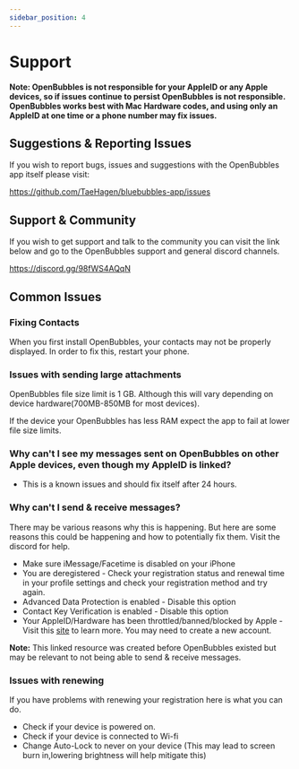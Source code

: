 ```yaml
---
sidebar_position: 4
---
```


# Support
**Note: OpenBubbles is not responsible for your AppleID or any Apple devices, so if issues continue to persist OpenBubbles is not responsible.
OpenBubbles works best with Mac Hardware codes, and using only an AppleID at one time or a phone number may fix issues.**
## Suggestions & Reporting Issues

If you wish to report bugs, issues and suggestions with the OpenBubbles app itself please visit:

https://github.com/TaeHagen/bluebubbles-app/issues

## Support & Community

If you wish to get support and talk to the community you can visit the link below and go to the OpenBubbles support and general discord channels.

https://discord.gg/98fWS4AQqN

## Common Issues

### Fixing Contacts
When you first install OpenBubbles, your contacts may not be properly displayed. In order to fix this, restart your phone.

### Issues with sending large attachments
OpenBubbles file size limit is 1 GB. Although this will vary depending on device hardware(700MB-850MB for most devices).

If the device your OpenBubbles has less RAM expect the app to fail at lower file size limits.


### Why can't I see my messages sent on OpenBubbles on other Apple devices, even though my AppleID is linked?

* This is a known issues and should fix itself after 24 hours.

### Why can't I send & receive messages?

There may be various reasons why this is happening. But here are some reasons this could be happening and how to potentially fix them. Visit the discord for help.

* Make sure iMessage/Facetime is disabled on your iPhone
* You are deregistered - Check your registration status and renewal time in your profile settings and check your registration method and try again.
* Advanced Data Protection is enabled - Disable this option
* Contact Key Verification is enabled - Disable this option
* Your AppleID/Hardware has been throttled/banned/blocked by Apple - Visit this [site](https://rentry.org/applebans) to learn more. You may need to create a new account.

**Note:** This linked resource was created before OpenBubbles existed but may be relevant to not being able to send & receive messages.

### Issues with renewing

If you have problems with renewing your registration here is what you can do.

* Check if your device is powered on.
* Check if your device is connected to Wi-fi
* Change Auto-Lock to never on your device (This may lead to screen burn in,lowering brightness will help mitigate this)


